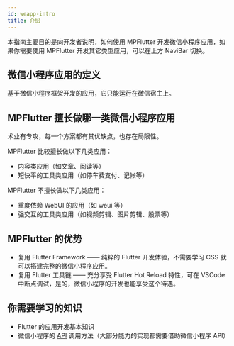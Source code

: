```yaml
---
id: weapp-intro
title: 介绍
---
```


本指南主要目的是向开发者说明，如何使用 MPFlutter 开发微信小程序应用，如果你需要使用 MPFlutter 开发其它类型应用，可以在上方 NaviBar 切换。

## 微信小程序应用的定义

基于微信小程序框架开发的应用，它只能运行在微信宿主上。

## MPFlutter 擅长做哪一类微信小程序应用

术业有专攻，每一个方案都有其优缺点，也存在局限性。

MPFlutter 比较擅长做以下几类应用：

- 内容类应用（如文章、阅读等）
- 短快平的工具类应用（如停车费支付、记帐等）

MPFlutter 不擅长做以下几类应用：

- 重度依赖 WebUI 的应用（如 weui 等）
- 强交互的工具类应用（如视频剪辑、图片剪辑、股票等）

## MPFlutter 的优势

- 复用 Flutter Framework —— 纯粹的 Flutter 开发体验，不需要学习 CSS 就可以搭建完整的微信小程序应用。
- 复用 Flutter 工具链 —— 充分享受 Flutter Hot Reload 特性，可在 VSCode 中断点调试，是的，微信小程序的开发也能享受这个待遇。

## 你需要学习的知识

- Flutter 的应用开发基本知识
- 微信小程序的 [API](https://developers.weixin.qq.com/miniprogram/dev/api/) 调用方法（大部分能力的实现都需要借助微信小程序 API）
